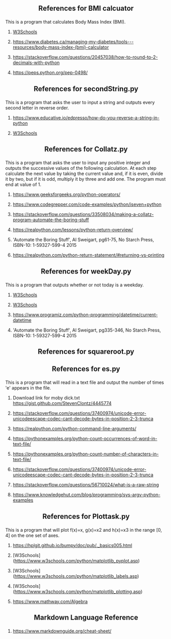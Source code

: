 **<p align="center"> References for BMI calcuator**
---
This is a program that calculates Body Mass Index (BMI).

1. [W3Schools](https://www.w3schools.com/python/python_numbers.asp)

2. https://www.diabetes.ca/managing-my-diabetes/tools---resources/body-mass-index-(bmi)-calculator

3. https://stackoverflow.com/questions/20457038/how-to-round-to-2-decimals-with-python

4. https://peps.python.org/pep-0498/

**<p align="center"> References for secondString.py**
---
This is a program that asks the user to input a string and outputs every second letter in reverse order.

1. https://www.educative.io/edpresso/how-do-you-reverse-a-string-in-python 

2. [W3Schools](https://www.w3schools.com/python/python_strings_slicing.asp)


**<p align="center"> References for Collatz.py**
--- 
This is a program that asks the user to input any positive integer and outputs the successive values of the following calculation. At each step calculate the next value by taking the current value and, if it is even, divide it by two, but if it is odd, multiply it by three and add one. The program must end at value of 1.

1. https://www.geeksforgeeks.org/python-operators/

2. https://www.codegrepper.com/code-examples/python/iseven+python

3. https://stackoverflow.com/questions/33508034/making-a-collatz-program-automate-the-boring-stuff

4. https://realpython.com/lessons/python-return-overview/

5. 'Automate the Boring Stuff', Al Sweigart, pg61-75, No Starch Press, ISBN-10: 1-59327-599-4 2015

6. https://realpython.com/python-return-statement/#returning-vs-printing


**<p align="center"> References for weekDay.py**
---
This is a program that outputs whether or not today is a weekday.

1. [W3Schools](https://www.w3schools.com/python/trypython.asp?filename=demo_datetime2)

2. [W3Schools](https://www.w3schools.com/python/python_datetime.asp)

3. https://www.programiz.com/python-programming/datetime/current-datetime 

4. 'Automate the Boring Stuff', Al Sweigart, pg335-346, No Starch Press, ISBN-10: 1-59327-599-4 2015


**<p align="center"> References for squareroot.py**
---

**<p align="center"> References for es.py**
---
This is a program that will read in a text file and output the number of times 'e' appears in the file.

1. Download link for moby dick.txt https://gist.github.com/StevenClontz/4445774 

2. https://stackoverflow.com/questions/37400974/unicode-error-unicodeescape-codec-cant-decode-bytes-in-position-2-3-trunca

3. https://realpython.com/python-command-line-arguments/

4. https://pythonexamples.org/python-count-occurrences-of-word-in-text-file/

5. https://pythonexamples.org/python-count-number-of-characters-in-text-file/

6. https://stackoverflow.com/questions/37400974/unicode-error-unicodeescape-codec-cant-decode-bytes-in-position-2-3-trunca

7. https://stackoverflow.com/questions/56710024/what-is-a-raw-string 

8. https://www.knowledgehut.com/blog/programming/sys-argv-python-examples 



**<p align="center"> References for Plottask.py**
---
This is a program that will plot f(x)=x, g(x)=x2 and h(x)=x3 in the range [0, 4] on the one set of axes.

1. https://hplgit.github.io/bumpy/doc/pub/._basics005.html 

2. [W3Schools] (https://www.w3schools.com/python/matplotlib_pyplot.asp)

3. [W3Schools] (https://www.w3schools.com/python/matplotlib_labels.asp)

4. [W3Schools] (https://www.w3schools.com/python/matplotlib_plotting.asp)

5. https://www.mathway.com/Algebra

**<p align="center"> Markdown Language Reference**
---
1. https://www.markdownguide.org/cheat-sheet/